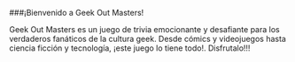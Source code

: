 ###¡Bienvenido a Geek Out Masters!


Geek Out Masters es un juego de trivia emocionante y desafiante para los verdaderos 
fanáticos de la cultura geek. Desde cómics y videojuegos hasta ciencia ficción
y tecnología, ¡este juego lo tiene todo!. Disfrutalo!!!

